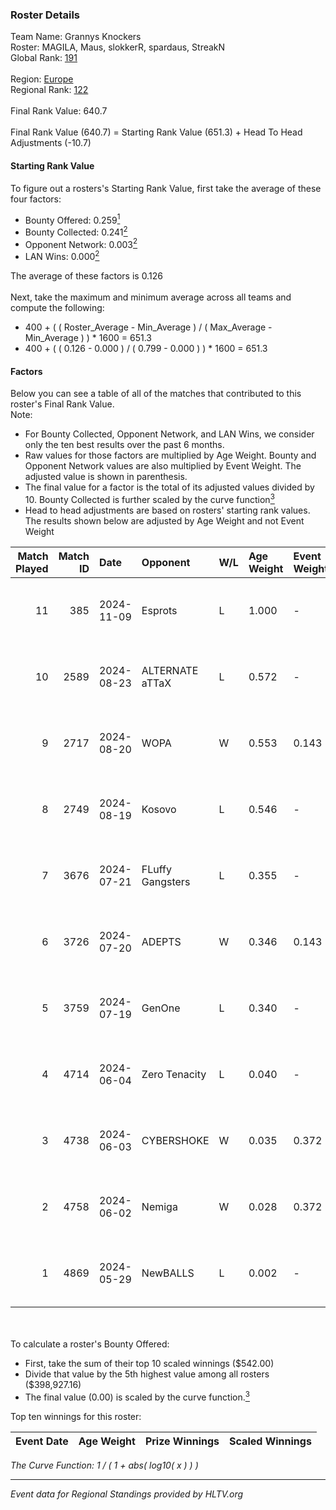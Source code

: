 ### Roster Details<br />
Team Name: Grannys Knockers<br />
Roster: MAGILA, Maus, slokkerR, spardaus, StreakN<br />
Global Rank: [191](../../standings_global_2024_11_25.md)<br />
<br />
Region: [Europe]( ../../standings_europe_2024_11_25.md)<br />
Regional Rank: [122]( ../../standings_europe_2024_11_25.md)<br />
<br />
Final Rank Value:  640.7<br />
<br />
Final Rank Value (640.7) = Starting Rank Value (651.3) + Head To Head Adjustments (-10.7)<br />

#### Starting Rank Value<br />
To figure out a rosters's Starting Rank Value, first take the average of these four factors:<br />
- Bounty Offered: 0.259[<sup>1</sup>](#table2)
- Bounty Collected: 0.241[<sup>2</sup>](#table1)
- Opponent Network: 0.003[<sup>2</sup>](#table1)
- LAN Wins: 0.000[<sup>2</sup>](#table1)

The average of these factors is 0.126<br />
<br />
Next, take the maximum and minimum average across all teams and compute the following:<br />
- 400 + ( ( Roster_Average - Min_Average ) / ( Max_Average - Min_Average ) ) * 1600 = 651.3
- 400 + ( ( 0.126 - 0.000 ) / ( 0.799 - 0.000 ) ) * 1600 = 651.3


#### Factors<br />
Below you can see a table of all of the matches that contributed to this roster's Final Rank Value.<br />
Note:<br />

- For Bounty Collected, Opponent Network, and LAN Wins, we consider only the ten best results over the past 6 months.
- Raw values for those factors are multiplied by Age Weight. Bounty and Opponent Network values are also multiplied by Event Weight. The adjusted value is shown in parenthesis.
- The final value for a factor is the total of its adjusted values divided by 10. Bounty Collected is further scaled by the curve function[<sup>3</sup>](#curveFunction)
- Head to head adjustments are based on rosters' starting rank values. The results shown below are adjusted by Age Weight and not Event Weight
<span id="table1"></span><br />


| Match Played | Match ID | Date       | Opponent         | W/L | Age Weight | Event Weight | Bounty Collected | Opponent Network | LAN Wins  | H2H Adj. | Roster                                    |
| -: | -: | :- | :- | :- | :- | :- | :- | :- | :- | -: | :- |
|           11 |      385 | 2024-11-09 | Esprots          | L   | 1.000      | -            | -                | -                | -         |    -9.98 | MAGILA, Maus, slokkerR, spardaus, StreakN |
|           10 |     2589 | 2024-08-23 | ALTERNATE aTTaX  | L   | 0.572      | -            | -                | -                | -         |    -1.10 | BaGyZ, MAGILA, Sidivo, slokkerR, StreakN  |
|            9 |     2717 | 2024-08-20 | WOPA             | W   | 0.553      | 0.143        | 0.023 (0.002)    | 0.167 (0.013)    | 0 (0.000) |    11.82 | BaGyZ, MAGILA, Sidivo, slokkerR, StreakN  |
|            8 |     2749 | 2024-08-19 | Kosovo           | L   | 0.546      | -            | -                | -                | -         |    -6.64 | BaGyZ, MAGILA, Sidivo, slokkerR, StreakN  |
|            7 |     3676 | 2024-07-21 | FLuffy Gangsters | L   | 0.355      | -            | -                | -                | -         |    -4.25 | BaGyZ, MAGILA, Sidivo, slokkerR, StreakN  |
|            6 |     3726 | 2024-07-20 | ADEPTS           | W   | 0.346      | 0.143        | 0.000 (0.000)    | 0.025 (0.001)    | 0 (0.000) |     2.13 | BaGyZ, MAGILA, Sidivo, slokkerR, StreakN  |
|            5 |     3759 | 2024-07-19 | GenOne           | L   | 0.340      | -            | -                | -                | -         |    -4.23 | BaGyZ, MAGILA, Sidivo, slokkerR, StreakN  |
|            4 |     4714 | 2024-06-04 | Zero Tenacity    | L   | 0.040      | -            | -                | -                | -         |    -0.09 | BaGyZ, MAGILA, Sidivo, slokkerR, StreakN  |
|            3 |     4738 | 2024-06-03 | CYBERSHOKE       | W   | 0.035      | 0.372        | 0.018 (0.000)    | 0.560 (0.007)    | 0 (0.000) |     0.87 | BaGyZ, MAGILA, Sidivo, slokkerR, StreakN  |
|            2 |     4758 | 2024-06-02 | Nemiga           | W   | 0.028      | 0.372        | 0.478 (0.005)    | 0.798 (0.008)    | 0 (0.000) |     0.86 | BaGyZ, MAGILA, Sidivo, slokkerR, StreakN  |
|            1 |     4869 | 2024-05-29 | NewBALLS         | L   | 0.002      | -            | -                | -                | -         |    -0.04 | BaGyZ, MAGILA, Sidivo, slokkerR, StreakN  |

<br />
<span id="table2"></span><br />
To calculate a roster's Bounty Offered:<br />

- First, take the sum of their top 10 scaled winnings ($542.00)
- Divide that value by the 5th highest value among all rosters ($398,927.16)
- The final value (0.00) is scaled by the curve function.[<sup>3</sup>](#curveFunction)

Top ten winnings for this roster:<br />

| Event Date | Age Weight | Prize Winnings | Scaled Winnings |
| :- | -: | :- | :- |


<span id="curveFunction"></span>_The Curve Function: 1 / ( 1 + abs( log10( x ) ) )_<br />

---
_Event data for Regional Standings provided by HLTV.org_<br />
